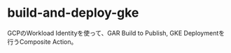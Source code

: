 # build-and-deploy-gke

GCPのWorkload Identityを使って、GAR Build to Publish, GKE Deploymentを行うComposite Action。
